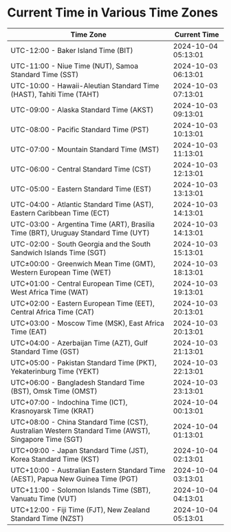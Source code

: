 # Current Time in Various Time Zones

| Time Zone | Current Time |
|-----------|--------------|
| UTC-12:00 - Baker Island Time (BIT) | 2024-10-04 05:13:01 |
| UTC-11:00 - Niue Time (NUT), Samoa Standard Time (SST) | 2024-10-03 06:13:01 |
| UTC-10:00 - Hawaii-Aleutian Standard Time (HAST), Tahiti Time (TAHT) | 2024-10-03 07:13:01 |
| UTC-09:00 - Alaska Standard Time (AKST) | 2024-10-03 09:13:01 |
| UTC-08:00 - Pacific Standard Time (PST) | 2024-10-03 10:13:01 |
| UTC-07:00 - Mountain Standard Time (MST) | 2024-10-03 11:13:01 |
| UTC-06:00 - Central Standard Time (CST) | 2024-10-03 12:13:01 |
| UTC-05:00 - Eastern Standard Time (EST) | 2024-10-03 13:13:01 |
| UTC-04:00 - Atlantic Standard Time (AST), Eastern Caribbean Time (ECT) | 2024-10-03 14:13:01 |
| UTC-03:00 - Argentina Time (ART), Brasília Time (BRT), Uruguay Standard Time (UYT) | 2024-10-03 14:13:01 |
| UTC-02:00 - South Georgia and the South Sandwich Islands Time (SGT) | 2024-10-03 15:13:01 |
| UTC±00:00 - Greenwich Mean Time (GMT), Western European Time (WET) | 2024-10-03 18:13:01 |
| UTC+01:00 - Central European Time (CET), West Africa Time (WAT) | 2024-10-03 19:13:01 |
| UTC+02:00 - Eastern European Time (EET), Central Africa Time (CAT) | 2024-10-03 20:13:01 |
| UTC+03:00 - Moscow Time (MSK), East Africa Time (EAT) | 2024-10-03 20:13:01 |
| UTC+04:00 - Azerbaijan Time (AZT), Gulf Standard Time (GST) | 2024-10-03 21:13:01 |
| UTC+05:00 - Pakistan Standard Time (PKT), Yekaterinburg Time (YEKT) | 2024-10-03 22:13:01 |
| UTC+06:00 - Bangladesh Standard Time (BST), Omsk Time (OMST) | 2024-10-03 23:13:01 |
| UTC+07:00 - Indochina Time (ICT), Krasnoyarsk Time (KRAT) | 2024-10-04 00:13:01 |
| UTC+08:00 - China Standard Time (CST), Australian Western Standard Time (AWST), Singapore Time (SGT) | 2024-10-04 01:13:01 |
| UTC+09:00 - Japan Standard Time (JST), Korea Standard Time (KST) | 2024-10-04 02:13:01 |
| UTC+10:00 - Australian Eastern Standard Time (AEST), Papua New Guinea Time (PGT) | 2024-10-04 03:13:01 |
| UTC+11:00 - Solomon Islands Time (SBT), Vanuatu Time (VUT) | 2024-10-04 04:13:01 |
| UTC+12:00 - Fiji Time (FJT), New Zealand Standard Time (NZST) | 2024-10-04 05:13:01 |

